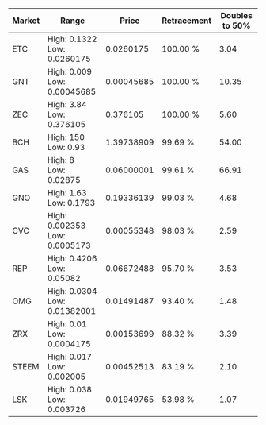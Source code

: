 | Market | Range | Price| Retracement | Doubles to 50% |
| --- | --- | --- | --- | --- |
| ETC | High: 0.1322<br />Low: 0.0260175 | 0.0260175 | 100.00 % | 3.04 |
| GNT | High: 0.009<br />Low: 0.00045685 | 0.00045685 | 100.00 % | 10.35 |
| ZEC | High: 3.84<br />Low: 0.376105 | 0.376105 | 100.00 % | 5.60 |
| BCH | High: 150<br />Low: 0.93 | 1.39738909 | 99.69 % | 54.00 |
| GAS | High: 8<br />Low: 0.02875 | 0.06000001 | 99.61 % | 66.91 |
| GNO | High: 1.63<br />Low: 0.1793 | 0.19336139 | 99.03 % | 4.68 |
| CVC | High: 0.002353<br />Low: 0.0005173 | 0.00055348 | 98.03 % | 2.59 |
| REP | High: 0.4206<br />Low: 0.05082 | 0.06672488 | 95.70 % | 3.53 |
| OMG | High: 0.0304<br />Low: 0.01382001 | 0.01491487 | 93.40 % | 1.48 |
| ZRX | High: 0.01<br />Low: 0.0004175 | 0.00153699 | 88.32 % | 3.39 |
| STEEM | High: 0.017<br />Low: 0.002005 | 0.00452513 | 83.19 % | 2.10 |
| LSK | High: 0.038<br />Low: 0.003726 | 0.01949765 | 53.98 % | 1.07 |
